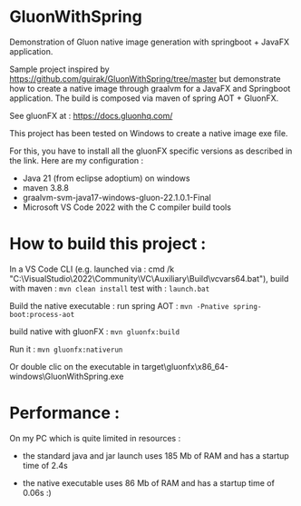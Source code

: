 # GluonWithSpring

Demonstration of Gluon native image generation with springboot + JavaFX application.


Sample project inspired by https://github.com/guirak/GluonWithSpring/tree/master but demonstrate how to create a native image through graalvm for a JavaFX and Springboot application. 
The build is composed via maven of spring AOT + GluonFX.

See gluonFX at : https://docs.gluonhq.com/ 

This project has been tested on Windows to create a native image exe file.

For this, you have to install all the gluonFX specific versions as described in the link.
Here are my configuration :  

- Java 21 (from eclipse adoptium) on windows
- maven 3.8.8
- graalvm-svm-java17-windows-gluon-22.1.0.1-Final
- Microsoft VS Code 2022 with the C compiler build tools


# How to build this project : 

In a VS Code CLI (e.g. launched via : cmd /k "C:\VisualStudio\2022\Community\VC\Auxiliary\Build\vcvars64.bat"), build with maven : 
`mvn clean install`
test with : 
`launch.bat`

Build the native executable : 
run spring AOT : 
`mvn -Pnative spring-boot:process-aot`

build native with gluonFX : 
`mvn gluonfx:build`

Run it : 
`mvn gluonfx:nativerun` 

Or double clic on the executable in target\gluonfx\x86_64-windows\GluonWithSpring.exe


# Performance : 

On my PC which is quite limited in resources : 

- the standard java and jar launch uses 185 Mb of RAM and has a startup time of 2.4s

- the native executable uses 86 Mb of RAM and has a startup time of 0.06s :)

